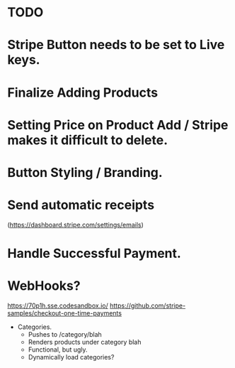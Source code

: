 # TODO

# Stripe Button needs to be set to Live keys.

# Finalize Adding Products
# Setting Price on Product Add / Stripe makes it difficult to delete.

# Button Styling / Branding.
# Send automatic receipts

(https://dashboard.stripe.com/settings/emails)

# Handle Successful Payment.
# WebHooks?

https://70p1h.sse.codesandbox.io/
https://github.com/stripe-samples/checkout-one-time-payments

- Categories.
  - Pushes to /category/blah
  - Renders products under category blah
  - Functional, but ugly.
  - Dynamically load categories?

